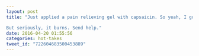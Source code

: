 ```yaml
---
layout: post
title: "Just applied a pain relieving gel with capsaicin. So yeah, I guess you could say I'm hot stuff.

But seriously, it burns. Send help."
date: 2016-04-20 01:55:56
categories: hot-takes
tweet_id: "722604683500453889"
---
```



<!-- Original tweet: https://twitter.com/i/status/722604683500453889 -->